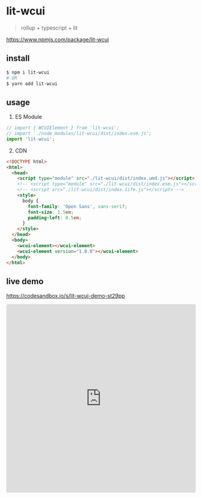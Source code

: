 # lit-wcui
<!-- # lit-version-wcui -->

> rollup + typescript + lit

<!-- https://www.npmjs.com/package/lit-version-wcui -->

https://www.npmjs.com/package/lit-wcui
## install
<!-- 
```sh
$ npm i lit-version-wcui
# OR
$ yarn add lit-version-wcui
``` -->

```sh
$ npm i lit-wcui
# OR
$ yarn add lit-wcui
```


## usage

1. ES Module

<!-- ```js
// import { WCUIElement } from 'lit-version-wcui';
// import './node_modules/lit-version-wcui/dist/index.esm.js';
import 'lit-version-wcui';

``` -->

```js
// import { WCUIElement } from 'lit-wcui';
// import './node_modules/lit-wcui/dist/index.esm.js';
import 'lit-wcui';

```

2. CDN

```html
<!DOCTYPE html>
<html>
  <head>
    <script type="module" src="./lit-wcui/dist/index.umd.js"></script>
    <!-- <script type="module" src="./lit-wcui/dist/index.esm.js"></script> -->
    <!-- <script src="./lit-wcui/dist/index.iife.js"></script> -->
    <style>
      body {
        font-family: 'Open Sans', sans-serif;
        font-size: 1.5em;
        padding-left: 0.5em;
      }
    </style>
  </head>
  <body>
    <wcui-element></wcui-element>
    <wcui-element version="1.0.0"></wcui-element>
  </body>
</html>

```

## live demo

https://codesandbox.io/s/lit-wcui-demo-st29pp

<iframe src="https://codesandbox.io/embed/zealous-cache-st29pp?fontsize=14&hidenavigation=1&theme=dark"
  style="width:100%; height:500px; border:0; border-radius: 4px; overflow:hidden;"
  title="lit-wcui-demo"
  allow="accelerometer; ambient-light-sensor; camera; encrypted-media; geolocation; gyroscope; hid; microphone; midi; payment; usb; vr; xr-spatial-tracking"
  sandbox="allow-forms allow-modals allow-popups allow-presentation allow-same-origin allow-scripts"
></iframe>